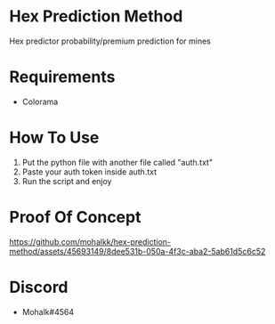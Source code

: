 # Hex Prediction Method
Hex predictor probability/premium prediction for mines

# Requirements
- Colorama

# How To Use
1. Put the python file with another file called "auth.txt"
2. Paste your auth token inside auth.txt
3. Run the script and enjoy

#  Proof Of Concept
https://github.com/mohalkk/hex-prediction-method/assets/45693149/8dee531b-050a-4f3c-aba2-5ab61d5c6c52

# Discord
 - Mohalk#4564

